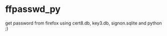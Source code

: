 ffpasswd_py
===========

get password from firefox using cert8.db, key3.db, signon.sqlite and python ;)
